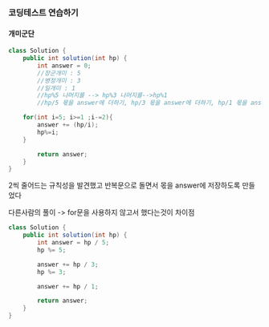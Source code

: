 ### 코딩테스트 연습하기
#### 개미군단
```java
class Solution {
    public int solution(int hp) {
        int answer = 0;
        //장군개미 : 5
        //병정개미 : 3
        //일개미 : 1
        //hp%5 나머지를 --> hp%3 나머지를-->hp%1
        //hp/5 몫을 answer에 더하기, hp/3 몫을 answer에 더하기, hp/1 몫을 answer에 더하기

    for(int i=5; i>=1 ;i-=2){
        answer += (hp/i);
        hp%=i;
    }

        return answer;
    }
}
```
2씩 줄어드는 규칙성을 발견했고 반복문으로 돌면서 몫을 answer에 저장하도록 만들었다<br>

다른사람의 풀이 -> for문을 사용하지 않고서 했다는것이 차이점
```java
class Solution {
    public int solution(int hp) {
        int answer = hp / 5;
        hp %= 5;

        answer += hp / 3;
        hp %= 3;

        answer += hp / 1;

        return answer;
    }
}
```
